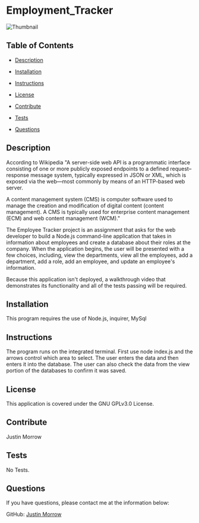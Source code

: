 # Employment_Tracker
![Thumbnail]()

## Table of Contents

- [Description](#Description)

- [Installation](#Installation)

- [Instructions](#Instructions)

- [License](#License)

- [Contribute](#Contribute)

- [Tests](#Tests)

- [Questions](#Questions)

## Description

According to Wikipedia "A server-side web API is a programmatic interface consisting of one or more publicly exposed endpoints to a defined request–response message system, typically expressed in JSON or XML, which is exposed via the web—most commonly by means of an HTTP-based web server.

A content management system (CMS) is computer software used to manage the creation and modification of digital content (content management). A CMS is typically used for enterprise content management (ECM) and web content management (WCM)."

The Employee Tracker project is an assignment that asks for the web developer to build a Node.js command-line application that takes in information about employees and create a database about their roles at the company. When the application begins, the user will be presented with a few choices, including, view the departments, view all the employees, add a department, add a role, add an employee, and update an employee's information.

Because this application isn't deployed, a walkthrough video that demonstrates its functionality and all of the tests passing will be required. 

## Installation

This program requires the use of Node.js, inquirer, MySql


## Instructions

The program runs on the integrated terminal. First use node index.js and the arrows control which area to select. The user enters the data and then enters it into the database. The user can also check the data from the view portion of the databases to confirm it was saved. 

## License

This application is covered under the GNU GPLv3.0 License.

## Contribute

Justin Morrow

## Tests

No Tests.

## Questions

If you have questions, please contact me at the information below:

GitHub: [Justin Morrow](https://github.com/Justin-Morrow)
